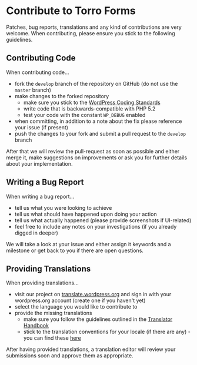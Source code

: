 # Contribute to Torro Forms

Patches, bug reports, translations and any kind of contributions are very welcome. When contributing, please ensure you stick to the following guidelines.

## Contributing Code

When contributing code...

* fork the `develop` branch of the repository on GitHub (do not use the `master` branch)
* make changes to the forked repository
    * make sure you stick to the [WordPress Coding Standards](https://make.wordpress.org/core/handbook/best-practices/coding-standards/)
    * write code that is backwards-compatible with PHP 5.2
    * test your code with the constant `WP_DEBUG` enabled
* when committing, in addition to a note about the fix please reference your issue (if present)
* push the changes to your fork and submit a pull request to the `develop` branch

After that we will review the pull-request as soon as possible and either merge it, make suggestions on improvements or ask you for further details about your implementation.

## Writing a Bug Report

When writing a bug report...

* tell us what you were looking to achieve
* tell us what should have happened upon doing your action
* tell us what actually happened (please provide screenshots if UI-related)
* feel free to include any notes on your investigations (if you already digged in deeper)

We will take a look at your issue and either assign it keywords and a milestone or get back to you if there are open questions.

## Providing Translations

When providing translations...

* visit our project on [translate.wordpress.org](https://translate.wordpress.org/projects/wp-plugins/torro-forms) and sign in with your wordpress.org account (create one if you haven't yet)
* select the language you would like to contribute to
* provide the missing translations
    * make sure you follow the guidelines outlined in the [Translator Handbook](https://make.wordpress.org/polyglots/handbook/translating/expectations/)
    * stick to the translation conventions for your locale (if there are any) - you can find these [here](https://make.wordpress.org/polyglots/handbook/tools/list-of-glossaries-per-locale/)

After having provided translations, a translation editor will review your submissions soon and approve them as appropriate.

